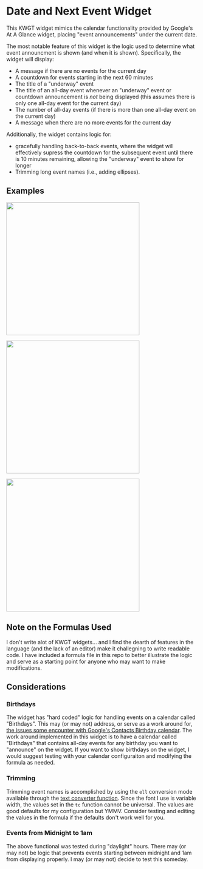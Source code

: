 # Date and Next Event Widget
This KWGT widget mimics the calendar functionality provided by Google's At A Glance widget, placing "event announcements" under the current date.

The most notable feature of this widget is the logic used to determine what event announcment is shown (and when it is shown). Specifically, the widget will display:

* A message if there are no events for the current day
* A countdown for events starting in the next 60 minutes
* The title of a "underway" event
* The title of an all-day event whenever an "underway" event or countdown announcement is _not_ being displayed (this assumes there is only one all-day event for the current day)
* The number of all-day events (if there is more than one all-day event on the current day)
* A message when there are no more events for the current day

Additionally, the widget contains logic for:
* gracefully handling back-to-back events, where the widget will effectively supress the countdown for the subsequent event until there is 10 minutes remaining, allowing the "underway" event to show for longer
* Trimming long event names (i.e., adding  ellipses).

## Examples
<img src="https://github.com/matthewkeating/KWGT-Date-and-Next-Event/assets/6810065/174c816e-8f93-48cf-a70b-af21b5305776" width="350"/><p/>
<img src="https://github.com/matthewkeating/KWGT-Date-and-Next-Event/assets/6810065/ef639614-5d94-4a95-97c3-a4b631247412" width="350"/><p/>
<img src="https://github.com/matthewkeating/KWGT-Date-and-Next-Event/assets/6810065/89119474-3ca6-459f-86c3-36ac1417500d" width="350"/>

## Note on the Formulas Used
I don't write alot of KWGT widgets... and I find the dearth of features in the language (and the lack of an editor) make it challegning to write readable code. I have included a formula file in this repo to better illustrate the logic and serve as a starting point for anyone who may want to make modifications.

## Considerations
### Birthdays
The widget has "hard coded" logic for handling events on a calendar called "Birthdays". This may (or may not) address, or serve as a work around for, [the issues some encounter with Google's Contacts Birthday calendar](https://www.reddit.com/r/kustom/comments/vyazjo/help_google_contacts_birthdays_not_visible_anymore/). The work around implemented in this widget is to have a calendar called "Birthdays" that contains all-day events for any birthday you want to "announce" on the widget. If you want to show birthdays on the widget, I would suggest testing with your calendar configuraiton and modifying the formula as needed.

### Trimming
Trimming event names is accomplished by using the `ell` conversion mode available through the [text converter function]([url]https://docs.kustom.rocks/docs/reference/functions/tc/). Since the font I use is variable width, the values set in the `tc` function cannot be universal. The values are good defaults for my configuration but YMMV. Consider testing and editing the values in the formula if the defaults don't work well for you.

### Events from Midnight to 1am
The above functional was tested during "daylight" hours. There may (or may not) be logic that prevents events starting between midnight and 1am from displaying properly. I may (or may not) decide to test this someday.
